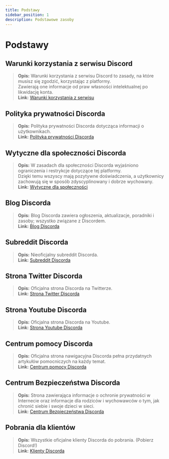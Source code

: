 ```yaml
---
title: Podstawy
sidebar_position: 1
description: Podstawowe zasoby
---
```


# Podstawy

## Warunki korzystania z serwisu Discord 
> __Opis:__ Warunki korzystania z serwisu Discord to zasady, na które musisz się zgodzić, korzystając z platformy.   <br/>
Zawierają one informacje od praw własności intelektualnej po likwidację konta.   <br/>
__Link:__ [Warunki korzystania z serwisu](https://dis.gd/terms)

## Polityka prywatności Discorda
> __Opis:__ Polityka prywatności Discorda dotycząca informacji o użytkownikach.  <br/>
__Link:__ [Polityka prywatności Discorda](https://discord.com/privacy)

## Wytyczne dla społeczności Discorda
> __Opis:__ W zasadach dla społeczności Discorda wyjaśniono ograniczenia i restrykcje dotyczące tej platformy.   <br/>
Dzięki temu wszyscy mają pozytywne doświadczenia, a użytkownicy zachowują się w sposób zdyscyplinowany i dobrze wychowany.   <br/>
__Link:__ [Wytyczne dla społeczności](https://dis.gd/guidelines)

## Blog Discorda
> __Opis:__ Blog Discorda zawiera ogłoszenia, aktualizacje, poradniki i zasoby; wszystko związane z Discordem.   <br/>
__Link:__ [Blog Discorda](https://discord.com/blog)
 
## Subreddit Discorda
> __Opis:__ Nieoficjalny subreddit Discorda.   <br/>
__Link:__ [Subreddit Discorda](https://www.reddit.com/r/discordapp/)

## Strona Twitter Discorda
> __Opis:__ Oficjalna strona Discorda na Twitterze.   <br/>
__Link:__ [Strona Twitter Discorda](https://x.com/discord)

## Strona Youtube Discorda
> __Opis:__  Oficjalna strona Discorda na Youtube.   <br/>
__Link:__ [Strona Youtube Discorda](https://www.youtube.com/c/discord)

## Centrum pomocy Discorda
> __Opis:__ Oficjalna strona nawigacyjna Discorda pełna przydatnych artykułów pomocniczych na każdy temat.   <br/>
__Link:__ [Centrum pomocy Discorda](https://support.discord.com)

## Centrum Bezpieczeństwa Discorda
> __Opis:__ Strona zawierająca informacje o ochronie prywatności w Internecie oraz informacje dla rodziców i wychowawców o tym, jak chronić siebie i swoje dzieci w sieci.  <br/>
__Link:__ [Centrum Bezpieczeństwa Discorda](https://discord.com/safety)

## Pobrania dla klientów
> __Opis:__ Wszystkie oficjalne klienty Discorda do pobrania. (Pobierz Discord!)   <br/>
__Link:__ [Klienty Discorda](https://discord.com/download)

